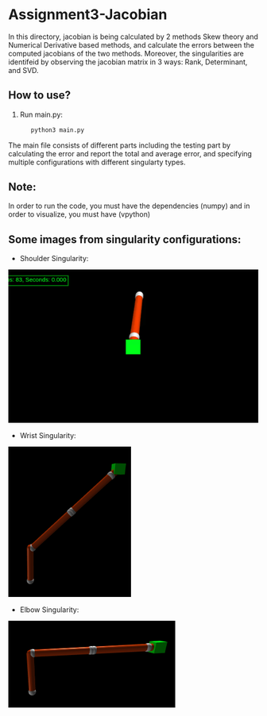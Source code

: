 # Assignment3-Jacobian

In this directory, jacobian is being calculated by 2 methods Skew theory and Numerical Derivative based methods, and calculate the errors between the computed jacobians of the two methods. Moreover, the singularities are identifeid by observing the jacobian matrix in 3 ways: Rank, Determinant, and SVD.

## How to use?

1. Run main.py:
   ```bash
      python3 main.py
   ```
  The main file consists of different parts including the testing part by calculating the error and report the total and average error, and specifying multiple configurations with different singularty types.

## Note:

In order to run the code, you must have the dependencies (numpy) and in order to visualize, you must have (vpython)

## Some images from singularity configurations:

- Shoulder Singularity:

![Shoulder](https://github.com/hany606/FoR_Fall20IU/blob/main/assignment3_jacobian/imgs/shoulder_singularity.gif)

- Wrist Singularity:

![Wrist](https://github.com/hany606/FoR_Fall20IU/blob/main/assignment3_jacobian/imgs/wrist%20singularity.png)

- Elbow Singularity:

![Elbow](https://github.com/hany606/FoR_Fall20IU/blob/main/assignment3_jacobian/imgs/elbow_singularity.png)
